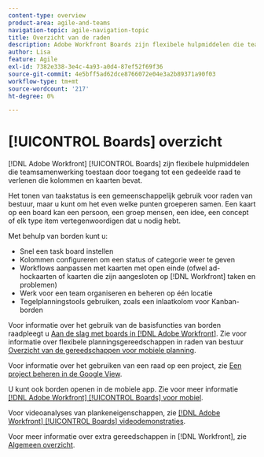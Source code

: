 ```yaml
---
content-type: overview
product-area: agile-and-teams
navigation-topic: agile-navigation-topic
title: Overzicht van de raden
description: Adobe Workfront Boards zijn flexibele hulpmiddelen die teamsamenwerking toestaan door toegang tot een gedeelde raad te verlenen die kolommen en kaarten bevat.
author: Lisa
feature: Agile
exl-id: 7382e338-3e4c-4a93-a0d4-87ef52f69f36
source-git-commit: 4e5bff5ad62dce8766072e04e3a2b89371a90f03
workflow-type: tm+mt
source-wordcount: '217'
ht-degree: 0%

---
```


# [!UICONTROL Boards] overzicht

[!DNL Adobe Workfront] [!UICONTROL Boards] zijn flexibele hulpmiddelen die teamsamenwerking toestaan door toegang tot een gedeelde raad te verlenen die kolommen en kaarten bevat.

Het tonen van taakstatus is een gemeenschappelijk gebruik voor raden van bestuur, maar u kunt om het even welke punten groeperen samen. Een kaart op een board kan een persoon, een groep mensen, een idee, een concept of elk type item vertegenwoordigen dat u nodig hebt.

Met behulp van borden kunt u:

* Snel een task board instellen
* Kolommen configureren om een status of categorie weer te geven
* Workflows aanpassen met kaarten met open einde (ofwel ad-hockaarten of kaarten die zijn aangesloten op [!DNL Workfront] taken en problemen)
* Werk voor een team organiseren en beheren op één locatie
* Tegelplanningstools gebruiken, zoals een inlaatkolom voor Kanban-borden

Voor informatie over het gebruik van de basisfuncties van borden raadpleegt u [Aan de slag met boards in [!DNL Adobe Workfront]](../agile/get-started-with-boards/get-started-with-boards.md). Zie voor informatie over flexibele planningsgereedschappen in raden van bestuur [Overzicht van de gereedschappen voor mobiele planning](/help/quicksilver/agile/use-boards-agile-planning-tools/agile-planning-tools-overview.md).

Voor informatie over het gebruiken van een raad op een project, zie [Een project beheren in de Google View](/help/quicksilver/manage-work/projects/manage-projects/manage-projects-in-agile-view.md).

U kunt ook borden openen in de mobiele app. Zie voor meer informatie [[!DNL Adobe Workfront] [!UICONTROL Boards] voor mobiel](/help/quicksilver/workfront-basics/mobile-apps/using-the-workfront-mobile-app/mobile-boards.md).

Voor videoanalyses van plankeneigenschappen, zie [[!DNL Adobe Workfront] [!UICONTROL Boards] videodemonstraties](/help/quicksilver/agile/get-started-with-boards/boards-video-demonstrations.md).

Voor meer informatie over extra gereedschappen in [!DNL Workfront], zie [Algemeen overzicht](../agile/agile-overview.md).
